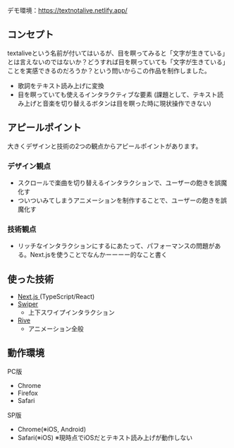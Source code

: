 デモ環境：https://textnotalive.netlify.app/

## コンセプト
textaliveという名前が付いてはいるが、目を瞑ってみると「文字が生きている」とは言えないのではないか？どうすれば目を瞑っていても「文字が生きている」ことを実感できるのだろうか？という問いからこの作品を制作しました。
- 歌詞をテキスト読み上げに変換
- 目を瞑っていても使えるインタラクティブな要素
  (課題として、テキスト読み上げと音楽を切り替えるボタンは目を瞑った時に現状操作できない)

## アピールポイント
大きくデザインと技術の2つの観点からアピールポイントがあります。
### デザイン観点
- スクロールで楽曲を切り替えるインタラクションで、ユーザーの飽きを誤魔化す
- ついついみてしまうアニメーションを制作することで、ユーザーの飽きを誤魔化す
### 技術観点
- リッチなインタラクションにするにあたって、パフォーマンスの問題がある。Next.jsを使うことでなんかーーーー的なこと書く


## 使った技術
- [Next.js ](https://nextjs.org/)(TypeScript/React)
- [Swiper](https://swiperjs.com/)
  - 上下スワイプインタラクション
- [Rive](https://rive.app/)
  - アニメーション全般   



## 動作環境
PC版
- Chrome
- Firefox
- Safari

SP版
- Chrome(※iOS, Android)
- Safari(※iOS)
※現時点でiOSだとテキスト読み上げが動作しない


